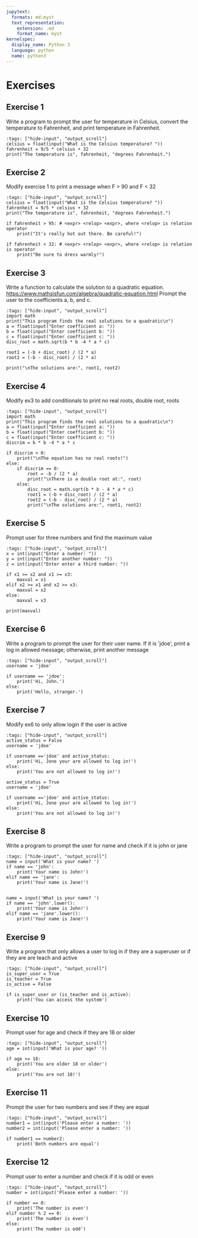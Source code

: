 ```yaml
---
jupytext:
  formats: md:myst
  text_representation:
    extension: .md
    format_name: myst
kernelspec:
  display_name: Python 3
  language: python
  name: python3
---
```



# Exercises

## Exercise 1 
Write a program to prompt the user for temperature in Celsius, convert the temperature to Fahrenheit, and print temperature in Fahrenheit. 


```{code-cell} ipython3
:tags: ["hide-input", "output_scroll"]
celsius = float(input("What is the Celsius temperature? "))
fahrenheit = 9/5 * celsius + 32
print("The temperature is", fahrenheit, "degrees Fahrenheit.")
```

## Exercise 2
Modify exercise 1 to print a message when F > 90 and F < 32

```{code-cell} ipython3
:tags: ["hide-input", "output_scroll"]
celsius = float(input("What is the Celsius temperature? "))
fahrenheit = 9/5 * celsius + 32
print("The temperature is", fahrenheit, "degrees Fahrenheit.")

if fahrenheit > 95: # <expr> <relop> <expr>, where <relop> is relation operator
    print("It's really hot out there. Be careful!")

if fahrenheit < 32: # <expr> <relop> <expr>, where <relop> is relation is operator
    print("Be sure to dress warmly!")
```

## Exercise 3 
Write a function to calculate the solution to a quadratic equation.
https://www.mathsisfun.com/algebra/quadratic-equation.html
Prompt the user to the coefficients a, b, and c. 


```{code-cell} ipython3
:tags: ["hide-input", "output_scroll"]
import math
print("This program finds the real solutions to a quadratic\n")
a = float(input("Enter coefficient a: "))
b = float(input("Enter coefficient b: "))
c = float(input("Enter coefficient c: "))
disc_root = math.sqrt(b * b -4 * a * c)

root1 = (-b + disc_root) / (2 * a)
root2 = (-b - disc_root) / (2 * a)

print("\nThe solutions are:", root1, root2)
```

## Exercise 4 
Modify ex3 to add conditionals to print no real roots, double root, roots


```{code-cell} ipython3
:tags: ["hide-input", "output_scroll"]
import math
print("This program finds the real solutions to a quadratic\n")
a = float(input("Enter coefficient a: "))
b = float(input("Enter coefficient b: "))
c = float(input("Enter coefficient c: "))
discrim = b * b -4 * a * c

if discrim < 0:
    print("\nThe equation has no real roots!")
else:
    if discrim == 0:
        root = -b / (2 * a)
        print("\nThere is a double root at:", root)
    else:
        disc_root = math.sqrt(b * b - 4 * a * c)
        root1 = (-b + disc_root) / (2 * a)
        root2 = (-b - disc_root) / (2 * a)
        print("\nThe solutions are:", root1, root2)
```

## Exercise 5
Prompt user for three  numbers and find the maximum value


```{code-cell} ipython3
:tags: ["hide-input", "output_scroll"]
x = int(input("Enter a number: "))
y = int(input("Enter another number: "))
z = int(input("Enter enter a third number: "))

if x1 >= x2 and x1 >= x3:
    maxval = x1
elif x2 >= x1 and x2 >= x3:
    maxval = x2
else:
    maxval = x3

print(maxval)
```

## Exercise 6 
Write a program to prompt the user for their user name. 
If it is 'jdoe', print a log in allowed message; otherwise, print another message


```{code-cell} ipython3
:tags: ["hide-input", "output_scroll"]
username = 'jdoe'

if username == 'jdoe':
    print('Hi, John.')
else:
    print('Hello, stranger.')
```

## Exercise 7 
Modify ex6 to only allow login if the user is active


```{code-cell} ipython3
:tags: ["hide-input", "output_scroll"]
active_status = False
username = 'jdoe'

if username =='jdoe' and active_status:
	print('Hi, Jone your are allowed to log in!')
else:
	print('You are not allowed to log in!')

active_status = True
username = 'jdoe'

if username =='jdoe' and active_status:
	print('Hi, Jone your are allowed to log in!')
else:
	print('You are not allowed to log in!')
```


## Exercise 8 
Write a program to prompt the user for name and check if it is john or jane



```{code-cell} ipython3
:tags: ["hide-input", "output_scroll"]
name = input('What is your name? ')
if name == 'john':
	print('Your name is John!')
elif name == 'jane':
	print('Your name is Jane!')


name = input('What is your name? ')
if name == 'john'.lower():
	print('Your name is John!')
elif name == 'jane'.lower():
	print('Your name is Jane!')
```

## Exercise 9
Write a program that only allows a user to log in if they are a superuser or if they are are teach and active


```{code-cell} ipython3
:tags: ["hide-input", "output_scroll"]
is_super_user = True
is_teacher = True
is_active = False

if is_super_user or (is_teacher and is_active):
	print('You can access the system')
```

## Exercise 10
Prompt user for age and check if they are 18 or older


```{code-cell} ipython3
:tags: ["hide-input", "output_scroll"]
age = int(input('What is your age? '))

if age >= 18:
	print('You are older 18 or older')
else:
	print('You are not 18!')
```

## Exercise 11
Prompt the user for two numbers and see if they are equal


```{code-cell} ipython3
:tags: ["hide-input", "output_scroll"]
number1 = int(input('Please enter a number: '))
number2 = int(input('Please enter a number: '))

if number1 == number2:
	print('Both numbers are equal')

```

## Exercise 12
Prompt user to enter a number and check if it is odd or even


```{code-cell} ipython3
:tags: ["hide-input", "output_scroll"]
number = int(input('Please enter a number: '))

if number == 0:
	print('The number is even')
elif number % 2 == 0:
	print('The number is even')
else: 
	print('The number is odd')
```